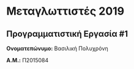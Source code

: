 # Μεταγλωττιστές 2019
## Προγραμματιστική Εργασία #1

**Ονοματεπώνυμο:** Βασιλική Πολυχρόνη

**Α.Μ.:** Π2015084


